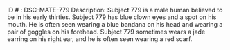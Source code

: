 ID # : DSC-MATE-779
Description: Subject 779 is a male human believed to be in his early thirties. Subject 779 has blue clown eyes and a spot on his mouth. He is often seen wearing a blue bandana on his head and wearing a pair of goggles on his forehead. Subject 779 sometimes wears a jade earring on his right ear, and he is often seen wearing a red scarf.